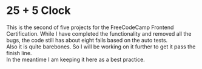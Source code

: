 # 25 + 5 Clock

This is the second of five projects for the FreeCodeCamp Frontend Certification.
While I have completed the functionality and removed all the bugs, the code still has about eight fails based on the auto tests.  
Also it is quite barebones.  So I will be working on it further to get it pass the finish line.  
In the meantime I am keeping it here as a best practice.
